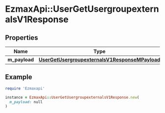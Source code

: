 # EzmaxApi::UserGetUsergroupexternalsV1Response

## Properties

| Name | Type | Description | Notes |
| ---- | ---- | ----------- | ----- |
| **m_payload** | [**UserGetUsergroupexternalsV1ResponseMPayload**](UserGetUsergroupexternalsV1ResponseMPayload.md) |  |  |

## Example

```ruby
require 'Ezmaxapi'

instance = EzmaxApi::UserGetUsergroupexternalsV1Response.new(
  m_payload: null
)
```

